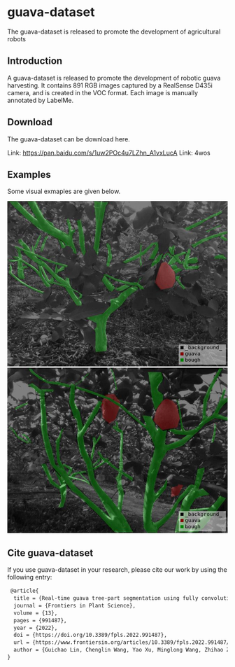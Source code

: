 # guava-dataset
The guava-dataset is released to promote the development of agricultural robots

## Introduction
A guava-dataset is released to promote the development of robotic guava harvesting. It contains 891 RGB images captured by a RealSense D435i camera, and is created in the VOC format. Each image is manually annotated by LabelMe.

## Download
The guava-dataset can be download here.

Link: https://pan.baidu.com/s/1uw2POc4u7LZhn_A1vxLucA 
Link: 4wos

## Examples
Some visual exmaples are given below.

<img src="assets/1.jpg" >

<img src="assets/2.jpg" >

## Cite guava-dataset
If you use guava-dataset in your research, please cite our work by using the following entry:

```latex
 @article{
  title = {Real-time guava tree-part segmentation using fully convolutional network with channel and spatial attention},
  journal = {Frontiers in Plant Science},
  volume = {13},
  pages = {991487},
  year = {2022},
  doi = {https://doi.org/10.3389/fpls.2022.991487},
  url = {https://www.frontiersin.org/articles/10.3389/fpls.2022.991487/full},
  author = {Guichao Lin, Chenglin Wang, Yao Xu, Minglong Wang, Zhihao Zhang, Lixue Zhu}
}
```
